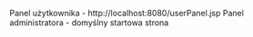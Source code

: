 Panel użytkownika - http://localhost:8080/userPanel.jsp
Panel administratora - domyślny startowa strona


